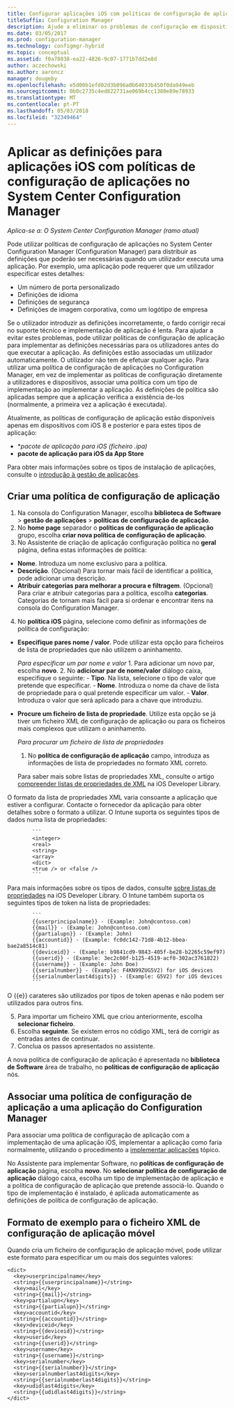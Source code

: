 ```yaml
---
title: Configurar aplicações iOS com políticas de configuração de aplicação
titleSuffix: Configuration Manager
description: Ajude a eliminar os problemas de configuração em dispositivos com iOS 8 ou posterior ao implementar políticas de configuração de aplicação para os utilizadores antes de poderem executam as aplicações.
ms.date: 03/05/2017
ms.prod: configuration-manager
ms.technology: configmgr-hybrid
ms.topic: conceptual
ms.assetid: f0a78038-ea22-4826-9c07-1771b7dd2e8d
author: aczechowski
ms.author: aaroncz
manager: dougeby
ms.openlocfilehash: e5d00b1efd02d3b096a0b64033b450f0da949eeb
ms.sourcegitcommit: 0b0c2735c4ed822731ae069b4cc1380e89e78933
ms.translationtype: MT
ms.contentlocale: pt-PT
ms.lasthandoff: 05/03/2018
ms.locfileid: "32349464"
---
```

# <a name="apply-settings-to-ios-apps-with-app-configuration-policies-in-system-center-configuration-manager"></a>Aplicar as definições para aplicações iOS com políticas de configuração de aplicações no System Center Configuration Manager

*Aplica-se a: O System Center Configuration Manager (ramo atual)*


Pode utilizar políticas de configuração de aplicações no System Center Configuration Manager (Configuration Manager) para distribuir as definições que poderão ser necessárias quando um utilizador executa uma aplicação. Por exemplo, uma aplicação pode requerer que um utilizador especificar estes detalhes:
- Um número de porta personalizado
- Definições de idioma
- Definições de segurança
- Definições de imagem corporativa, como um logótipo de empresa

Se o utilizador introduzir as definições incorretamente, o fardo corrigir recai no suporte técnico e implementação de aplicação é lenta.
Para ajudar a evitar estes problemas, pode utilizar políticas de configuração de aplicação para implementar as definições necessárias para os utilizadores antes do que executar a aplicação. As definições estão associadas um utilizador automaticamente. O utilizador não tem de efetuar qualquer ação.
Para utilizar uma política de configuração de aplicações no Configuration Manager, em vez de implementar as políticas de configuração diretamente a utilizadores e dispositivos, associar uma política com um tipo de implementação ao implementar a aplicação. As definições de política são aplicadas sempre que a aplicação verifica a existência de-los (normalmente, a primeira vez a aplicação é executada).

Atualmente, as políticas de configuração de aplicação estão disponíveis apenas em dispositivos com iOS 8 e posterior e para estes tipos de aplicação:

- **pacote de aplicação para iOS (ficheiro *.ipa)**
- **pacote de aplicação para iOS da App Store**

Para obter mais informações sobre os tipos de instalação de aplicações, consulte o [introdução à gestão de aplicações](/sccm/apps/understand/introduction-to-application-management).

## <a name="create-an-app-configuration-policy"></a>Criar uma política de configuração de aplicação

1. Na consola do Configuration Manager, escolha **biblioteca de Software** > **gestão de aplicações** > **políticas de configuração de aplicação**.
2. No **home page** separador o **políticas de configuração de aplicação** grupo, escolha **criar nova política de configuração de aplicação**.
3. No Assistente de criação de aplicação configuração política no **geral** página, defina estas informações de política:
  - **Nome**. Introduza um nome exclusivo para a política.
  - **Descrição**. (Opcional) Para tornar mais fácil de identificar a política, pode adicionar uma descrição.
  - **Atribuir categorias para melhorar a procura e filtragem**. (Opcional) Para criar e atribuir categorias para a política, escolha **categorias**. Categorias de tornam mais fácil para si ordenar e encontrar itens na consola do Configuration Manager.
4. No **política iOS** página, selecione como definir as informações de política de configuração:
  - **Especifique pares nome / valor**. Pode utilizar esta opção para ficheiros de lista de propriedades que não utilizem o aninhamento.

      *Para especificar um par nome e valor*
        1. Para adicionar um novo par, escolha **novo**.
        2. No **adicionar par de nome/valor** diálogo caixa, especifique o seguinte:
            - **Tipo**. Na lista, selecione o tipo de valor que pretende que especificar.
            - **Nome**. Introduza o nome da chave de lista de propriedade para o qual pretende especificar um valor.
            - **Valor**. Introduza o valor que será aplicado para a chave que introduziu.

  - **Procure um ficheiro de lista de propriedade**. Utilize esta opção se já tiver um ficheiro XML de configuração de aplicação ou para os ficheiros mais complexos que utilizam o aninhamento.

    *Para procurar um ficheiro de lista de propriedades*

      1.  No **política de configuração de aplicação** campo, introduza as informações de lista de propriedades no formato XML correto.

      Para saber mais sobre listas de propriedades XML, consulte o artigo [compreender listas de propriedades de XML](https://developer.apple.com/library/ios/documentation/Cocoa/Conceptual/PropertyLists/UnderstandXMLPlist/UnderstandXMLPlist.html) na iOS Developer Library.

O formato da lista de propriedades XML varia consoante a aplicação que estiver a configurar. Contacte o fornecedor da aplicação para obter detalhes sobre o formato a utilizar.
O Intune suporta os seguintes tipos de dados numa lista de propriedades:
            
            ```
            <integer>
            <real>
            <string>
            <array>
            <dict>
            <true /> or <false />
            ```
Para mais informações sobre os tipos de dados, consulte [sobre listas de propriedades](https://developer.apple.com/library/content/documentation/Cocoa/Conceptual/PropertyLists/AboutPropertyLists/AboutPropertyLists.html) na iOS Developer Library.
O Intune também suporta os seguintes tipos de token na lista de propriedades:
            
            ```
            {{userprincipalname}} - (Example: John@contoso.com)
            {{mail}} - (Example: John@contoso.com)
            {{partialupn}} - (Example: John)
            {{accountid}} - (Example: fc0dc142-71d8-4b12-bbea-bae2a8514c81)
            {{deviceid}} - (Example: b9841cd9-9843-405f-be28-b2265c59ef97)
            {{userid}} - (Example: 3ec2c00f-b125-4519-acf0-302ac3761822)
            {{username}} - (Example: John Doe)
            {{serialnumber}} - (Example: F4KN99ZUG5V2) for iOS devices
            {{serialnumberlast4digits}} - (Example: G5V2) for iOS devices
            ```

O {{e}} carateres são utilizados por tipos de token apenas e não podem ser utilizados para outros fins.
            
5. Para importar um ficheiro XML que criou anteriormente, escolha **selecionar ficheiro**.
6. Escolha **seguinte**. Se existem erros no código XML, terá de corrigir as entradas antes de continuar.
7. Conclua os passos apresentados no assistente.

A nova política de configuração de aplicação é apresentada no **biblioteca de Software** área de trabalho, no **políticas de configuração de aplicação** nós.

## <a name="associate-an-app-configuration-policy-with-a-configuration-manager-application"></a>Associar uma política de configuração de aplicação a uma aplicação do Configuration Manager

Para associar uma política de configuração de aplicação com a implementação de uma aplicação iOS, implementar a aplicação como faria normalmente, utilizando o procedimento a [implementar aplicações](/sccm/apps/deploy-use/deploy-applications) tópico.

No Assistente para implementar Software, no **políticas de configuração de aplicação** página, escolha **novo**. No **selecionar política de configuração de aplicação** diálogo caixa, escolha um tipo de implementação de aplicação e a política de configuração de aplicação que pretende associá-lo.
Quando o tipo de implementação é instalado, é aplicada automaticamente as definições de política de configuração de aplicação.

## <a name="example-format-for-the-mobile-app-configuration-xml-file"></a>Formato de exemplo para o ficheiro XML de configuração de aplicação móvel

Quando cria um ficheiro de configuração de aplicação móvel, pode utilizar este formato para especificar um ou mais dos seguintes valores:

```
<dict>
  <key>userprincipalname</key>
  <string>{{userprincipalname}}</string>
  <key>mail</key>
  <string>{{mail}}</string>
  <key>partialupn</key>
  <string>{{partialupn}}</string>
  <key>accountid</key>
  <string>{{accountid}}</string>
  <key>deviceid</key>
  <string>{{deviceid}}</string>
  <key>userid</key>
  <string>{{userid}}</string>
  <key>username</key>
  <string>{{username}}</string>
  <key>serialnumber</key>
  <string>{{serialnumber}}</string>
  <key>serialnumberlast4digits</key>
  <string>{{serialnumberlast4digits}}</string>
  <key>udidlast4digits</key>
  <string>{{udidlast4digits}}</string>
</dict>
```

